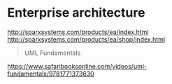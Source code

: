 # Enterprise architecture

http://sparxsystems.com/products/ea/index.html
http://sparxsystems.com/products/ea/shop/index.html

> UML Fundamentals

https://www.safaribooksonline.com/videos/uml-fundamentals/9781771373630
